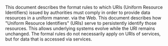 This document describes the format rules to which URIs (Uniform Resource Identifiers) issued by 
authorities must comply in order to provide data resources in a uniform manner. 
via the Web. This document describes how "Uniform Resource Identifiers" (URIs) serve 
to persistently identify those resources. This allows underlying 
systems evolve while the URI remains unchanged. The formal rules do not necessarily apply 
on URIs of services, but for data that is accessed via services.